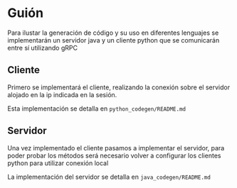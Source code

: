 # Guión
Para ilustar la generación de código y su uso en diferentes lenguajes se implementarán un servidor java y un cliente python que se comunicarán entre sí utilizando gRPC

## Cliente
Primero se implementará el cliente, realizando la conexión sobre el servidor alojado en la ip indicada en la sesión.

Esta implementación se detalla en `python_codegen/README.md`

## Servidor
Una vez implementado el cliente pasamos a implementar el servidor, para poder probar los métodos será necesario volver a configurar los clientes python para utilizar conexión local

La implementación del servidor se detalla en `java_codegen/README.md`